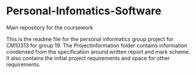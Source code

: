 # Personal-Infomatics-Software
Main repository for the coursework

This is the readme file for the personal informatics group project for CM10313 for group 19. The ProjectInformation folder contains information condensed from the specification around written report and mark scheme. It also contains the initial project requirements and space for other requirements.
